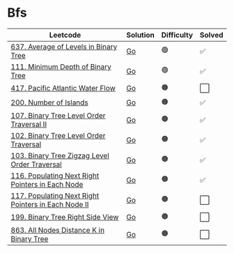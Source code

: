 # Bfs

| Leetcode  | Solution | Difficulty | Solved |
| --- | --- | --- | --- |
| [637. Average of Levels in Binary Tree](https://leetcode.com/problems/average-of-levels-in-binary-tree/) | [Go](<../Bfs/Solutions/637. Average of Levels in Binary Tree.md>) | 🟢 | ✅ |
| [111. Minimum Depth of Binary Tree](https://leetcode.com/problems/minimum-depth-of-binary-tree/) | [Go](<../Bfs/Solutions/111. Minimum Depth of Binary Tree.md>) | 🟢 | ✅ |
| [417. Pacific Atlantic Water Flow](https://leetcode.com/problems/pacific-atlantic-water-flow/) | [Go](<../Bfs/Solutions/417. Pacific Atlantic Water Flow.md>) | 🟠 | ⬜  |
| [200. Number of Islands](https://leetcode.com/problems/number-of-islands/) | [Go](<../Bfs/Solutions/200. Number of Islands.md>) | 🟠 | ✅  |
| [107. Binary Tree Level Order Traversal II](https://leetcode.com/problems/binary-tree-level-order-traversal-ii/) | [Go](<../Bfs/Solutions/107. Binary Tree Level Order Traversal II.md>) | 🟠 | ✅ |
| [102. Binary Tree Level Order Traversal](https://leetcode.com/problems/binary-tree-level-order-traversal/) | [Go](<../Bfs/Solutions/102. Binary Tree Level Order Traversal.md>) | 🟠 | ✅   |
| [103. Binary Tree Zigzag Level Order Traversal](https://leetcode.com/problems/binary-tree-zigzag-level-order-traversal/) | [Go](<../Bfs/Solutions/103. Binary Tree Zigzag Level Order Traversal.md>) | 🟠 | ✅ |
| [116. Populating Next Right Pointers in Each Node](https://leetcode.com/problems/populating-next-right-pointers-in-each-node/) | [Go](<../Bfs/Solutions/116. Populating Next Right Pointers in Each Node.md>) | 🟠 | ✅ |
| [117. Populating Next Right Pointers in Each Node II](https://leetcode.com/problems/populating-next-right-pointers-in-each-node-ii/) | [Go](<../Bfs/Solutions/117. Populating Next Right Pointers in Each Node II.md>) | 🟠 | ⬜ |
| [199. Binary Tree Right Side View](https://leetcode.com/problems/binary-tree-right-side-view/) | [Go](<../Bfs/Solutions/199. Binary Tree Right Side View.md>) | 🟠 | ⬜ |
| [863. All Nodes Distance K in Binary Tree](https://leetcode.com/problems/all-nodes-distance-k-in-binary-tree/) | [Go](<../Bfs/Solutions/863. All Nodes Distance K in Binary Tree.md>) | 🟠 | ⬜ |